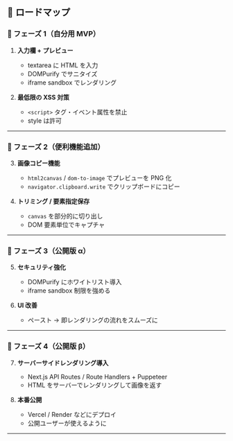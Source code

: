 ## 🚀 ロードマップ

### 🔹 フェーズ 1（自分用 MVP）

1. **入力欄 + プレビュー**

   * textarea に HTML を入力
   * DOMPurify でサニタイズ
   * iframe sandbox でレンダリング

2. **最低限の XSS 対策**

   * `<script>` タグ・イベント属性を禁止
   * style は許可

---

### 🔹 フェーズ 2（便利機能追加）

3. **画像コピー機能**

   * `html2canvas` / `dom-to-image` でプレビューを PNG 化
   * `navigator.clipboard.write` でクリップボードにコピー

4. **トリミング / 要素指定保存**

   * `canvas` を部分的に切り出し
   * DOM 要素単位でキャプチャ

---

### 🔹 フェーズ 3（公開版 α）

5. **セキュリティ強化**

   * DOMPurify にホワイトリスト導入
   * iframe sandbox 制限を強める

6. **UI 改善**

   * ペースト → 即レンダリングの流れをスムーズに

---

### 🔹 フェーズ 4（公開版 β）

7. **サーバーサイドレンダリング導入**

   * Next.js API Routes / Route Handlers + Puppeteer
   * HTML をサーバーでレンダリングして画像を返す

8. **本番公開**

   * Vercel / Render などにデプロイ
   * 公開ユーザーが使えるように

---